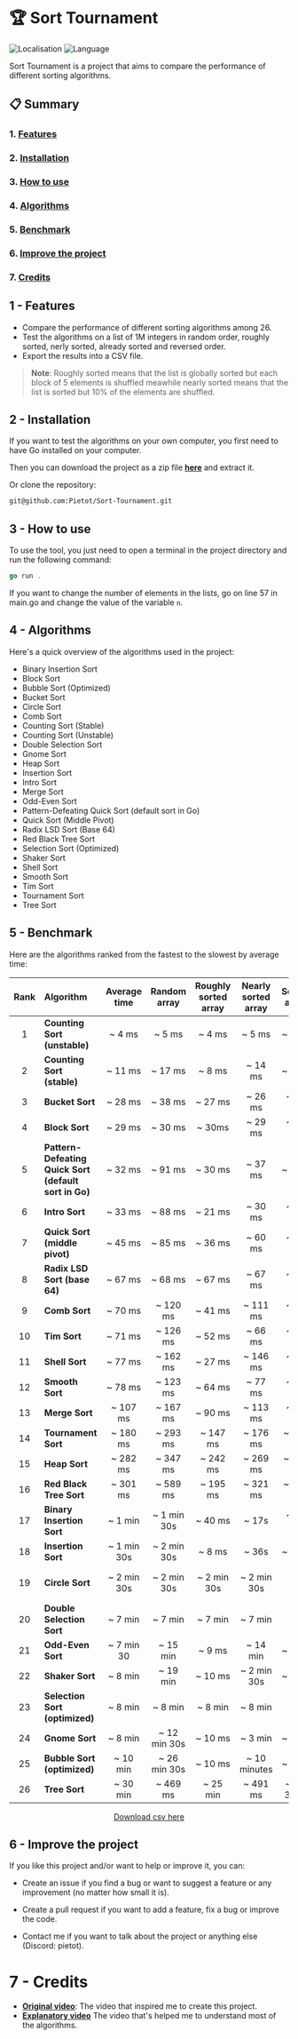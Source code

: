 # 🏆 Sort Tournament

![Localisation](https://img.shields.io/badge/Made_in-France-red?labelColor=blue)
![Language](https://img.shields.io/badge/Language-Go-f7d3a2?labelColor=00aed8)

Sort Tournament is a project that aims to compare the performance of different sorting algorithms.

## 📋 Summary

### 1. [Features](#1---features)

### 2. [Installation](#2---installation)

### 3. [How to use](#3---how-to-use)

### 4. [Algorithms](#4---algorithms)

### 5. [Benchmark](#5---benchmark)

### 6. [Improve the project](#6---improve-the-project)

### 7. [Credits](#7---credits)

## 1 - Features

- Compare the performance of different sorting algorithms among 26.
- Test the algorithms on a list of 1M integers in random order, roughly sorted, nerly sorted, already sorted and reversed order.
- Export the results into a CSV file.

> **Note**: Roughly sorted means that the list is globally sorted but each block of 5 elements is shuffled meawhile nearly sorted means that the list is sorted but 10% of the elements are shuffled.

## 2 - Installation

If you want to test the algorithms on your own computer, you first need to have Go installed on your computer.

Then you can download the project as a zip file **[here](https://github.com/Pietot/Sort-Tournament/archive/refs/heads/main.zip)** and extract it.

Or clone the repository:

```bash
git@github.com:Pietot/Sort-Tournament.git
```

## 3 - How to use

To use the tool, you just need to open a terminal in the project directory and run the following command:

```go
go run .
```

If you want to change the number of elements in the lists, go on line 57 in main.go and change the value of the variable `n`.

## 4 - Algorithms

Here's a quick overview of the algorithms used in the project:

- Binary Insertion Sort
- Block Sort
- Bubble Sort (Optimized)
- Bucket Sort
- Circle Sort
- Comb Sort
- Counting Sort (Stable)
- Counting Sort (Unstable)
- Double Selection Sort
- Gnome Sort
- Heap Sort
- Insertion Sort
- Intro Sort
- Merge Sort
- Odd-Even Sort
- Pattern-Defeating Quick Sort (default sort in Go)
- Quick Sort (Middle Pivot)
- Radix LSD Sort (Base 64)
- Red Black Tree Sort
- Selection Sort (Optimized)
- Shaker Sort
- Shell Sort
- Smooth Sort
- Tim Sort
- Tournament Sort
- Tree Sort

## 5 - Benchmark

Here are the algorithms ranked from the fastest to the slowest by average time:

| Rank | Algorithm                                             | Average time | Random array | Roughly sorted array | Nearly sorted array | Sorted array | Reversed array |
| :--: | :---------------------------------------------------- | :----------: | :----------: | :------------------: | :-----------------: | :----------: | :------------: |
|  1   | **Counting Sort (unstable)**                          |    ~ 4 ms    |    ~ 5 ms    |        ~ 4 ms        |       ~ 5 ms        |    ~ 4 ms    |     ~ 4 ms     |
|  2   | **Counting Sort (stable)**                            |   ~ 11 ms    |   ~ 17 ms    |        ~ 8 ms        |       ~ 14 ms       |    ~ 8 ms    |     ~ 6 ms     |
|  3   | **Bucket Sort**                                       |   ~ 28 ms    |   ~ 38 ms    |       ~ 27 ms        |       ~ 26 ms       |   ~ 18 ms    |    ~ 31 ms     |
|  4   | **Block Sort**                                        |   ~ 29 ms    |   ~ 30 ms    |        ~ 30ms        |       ~ 29 ms       |   ~ 29 ms    |    ~ 29 ms     |
|  5   | **Pattern-Defeating Quick Sort (default sort in Go)** |   ~ 32 ms    |   ~ 91 ms    |       ~ 30 ms        |       ~ 37 ms       |    ~ 1 ms    |     ~ 2 ms     |
|  6   | **Intro Sort**                                        |   ~ 33 ms    |   ~ 88 ms    |       ~ 21 ms        |       ~ 30 ms       |   ~ 12 ms    |    ~ 13 ms     |
|  7   | **Quick Sort (middle pivot)**                         |   ~ 45 ms    |   ~ 85 ms    |       ~ 36 ms        |       ~ 60 ms       |   ~ 21 ms    |    ~ 24 ms     |
|  8   | **Radix LSD Sort (base 64)**                          |   ~ 67 ms    |   ~ 68 ms    |       ~ 67 ms        |       ~ 67 ms       |   ~ 67 ms    |    ~ 68 ms     |
|  9   | **Comb Sort**                                         |   ~ 70 ms    |   ~ 120 ms   |       ~ 41 ms        |      ~ 111 ms       |   ~ 36 ms    |    ~ 42 ms     |
|  10  | **Tim Sort**                                          |   ~ 71 ms    |   ~ 126 ms   |       ~ 52 ms        |       ~ 66 ms       |   ~ 45 ms    |    ~ 66 ms     |
|  11  | **Shell Sort**                                        |   ~ 77 ms    |   ~ 162 ms   |       ~ 27 ms        |      ~ 146 ms       |   ~ 20 ms    |    ~ 29 ms     |
|  12  | **Smooth Sort**                                       |   ~ 78 ms    |   ~ 123 ms   |       ~ 64 ms        |       ~ 77 ms       |   ~ 61 ms    |    ~ 66 ms     |
|  13  | **Merge Sort**                                        |   ~ 107 ms   |   ~ 167 ms   |       ~ 90 ms        |      ~ 113 ms       |   ~ 82 ms    |    ~ 83 ms     |
|  14  | **Tournament Sort**                                   |   ~ 180 ms   |   ~ 293 ms   |       ~ 147 ms       |      ~ 176 ms       |   ~ 144 ms   |    ~ 141 ms    |
|  15  | **Heap Sort**                                         |   ~ 282 ms   |   ~ 347 ms   |       ~ 242 ms       |      ~ 269 ms       |   ~ 237 ms   |    ~ 316 ms    |
|  16  | **Red Black Tree Sort**                               |   ~ 301 ms   |   ~ 589 ms   |       ~ 195 ms       |      ~ 321 ms       |   ~ 205 ms   |    ~ 195 ms    |
|  17  | **Binary Insertion Sort**                             |   ~ 1 min    | ~ 1 min 30s  |       ~ 40 ms        |        ~ 17s        |   ~ 36 ms    |  ~ 3 min 30s   |
|  18  | **Insertion Sort**                                    | ~ 1 min 30s  | ~ 2 min 30s  |        ~ 8 ms        |        ~ 36s        |    ~ 1 ms    |    ~ 2 min     |
|  19  | **Circle Sort**                                       | ~ 2 min 30s  | ~ 2 min 30s  |     ~ 2 min 30s      |     ~ 2 min 30s     | ~ 2 min 30s  |  ~ 2 min 30s   |
|  20  | **Double Selection Sort**                             |   ~ 7 min    |   ~ 7 min    |       ~ 7 min        |       ~ 7 min       |   ~ 7 min    |    ~ 7 min     |
|  21  | **Odd-Even Sort**                                     |  ~ 7 min 30  |   ~ 15 min   |        ~ 9 ms        |      ~ 14 min       |    ~ 0 ms    |  ~ 7 min 30s   |
|  22  | **Shaker Sort**                                       |   ~ 8 min    |   ~ 19 min   |       ~ 10 ms        |     ~ 2 min 30s     |    ~ 1 ms    |  ~ 16 min 30s  |
|  23  | **Selection Sort (optimized)**                        |   ~ 8 min    |   ~ 8 min    |       ~ 8 min        |       ~ 8 min       |   ~ 8 min    |    ~ 7 min     |
|  24  | **Gnome Sort**                                        |   ~ 8 min    | ~ 12 min 30s |       ~ 10 ms        |       ~ 3 min       |    ~ 1 ms    |    ~ 25 min    |
|  25  | **Bubble Sort (optimized)**                           |   ~ 10 min   | ~ 26 min 30s |       ~ 10 ms        |    ~ 10 minutes     |    ~ 1 ms    |  ~ 16 min 30s  |
|  26  | **Tree Sort**                                         |   ~ 30 min   |   ~ 469 ms   |       ~ 25 min       |      ~ 491 ms       | ~ 1 h 3 min  |     ~ 1 h      |
<p align="center">
    <a href="benchmark.csv">Download csv here</a>
</p>

## 6 - Improve the project

If you like this project and/or want to help or improve it, you can:

- Create an issue if you find a bug or want to suggest a feature or any improvement (no matter how small it is).

- Create a pull request if you want to add a feature, fix a bug or improve the code.

- Contact me if you want to talk about the project or anything else (Discord: pietot).

# 7 - Credits

- **[Original video](https://www.youtube.com/watch?v=N4JVT3eVBP8)**: The video that inspired me to create this project.
- **[Explanatory video](https://www.youtube.com/watch?v=h1Bi0granxM)** The video that's helped me to understand most of the algorithms.
